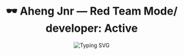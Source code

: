 <h1 align="center">🕶️ Aheng Jnr — Red Team Mode/ developer: Active</h1>
<p align="center">
  <img src="https://readme-typing-svg.demolab.com?font=Fira+Code&duration=3000&pause=1000&color=0AFFEF&center=true&vCenter=true&width=435&lines=Hacker+%7C+CLoud+Engineer;Red+Teamer+%7C+CTF+Player;Defender+of+the+Cyber+Realms+%F0%9F%94%96" alt="Typing SVG" />
</p>

